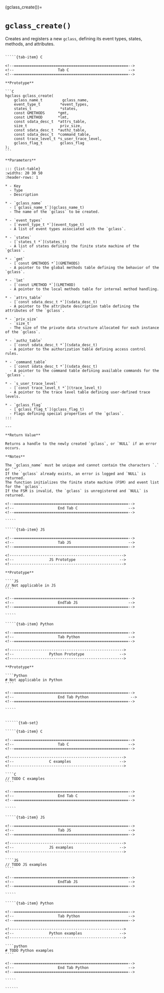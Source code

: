 <!-- ============================================================== -->
(gclass_create())=
# `gclass_create()`
<!-- ============================================================== -->

Creates and registers a new `gclass`, defining its event types, states, methods, and attributes.

<!------------------------------------------------------------>
<!--                    Prototypes                          -->
<!------------------------------------------------------------>

``````{tab-set}

`````{tab-item} C

<!--====================================================-->
<!--                    Tab C                           -->
<!--====================================================-->

**Prototype**

```C
hgclass gclass_create(
    gclass_name_t         gclass_name,
    event_type_t         *event_types,
    states_t             *states,
    const GMETHODS      *gmt,
    const LMETHOD       *lmt,
    const sdata_desc_t  *attrs_table,
    size_t               priv_size,
    const sdata_desc_t  *authz_table,
    const sdata_desc_t  *command_table,
    const trace_level_t *s_user_trace_level,
    gclass_flag_t        gclass_flag
);
```

**Parameters**

::: {list-table}
:widths: 20 30 50
:header-rows: 1

* - Key
  - Type
  - Description

* - `gclass_name`
  - [`gclass_name_t`](gclass_name_t)
  - The name of the `gclass` to be created.

* - `event_types`
  - [`event_type_t *`](event_type_t)
  - A list of event types associated with the `gclass`.

* - `states`
  - [`states_t *`](states_t)
  - A list of states defining the finite state machine of the `gclass`.

* - `gmt`
  - [`const GMETHODS *`](GMETHODS)
  - A pointer to the global methods table defining the behavior of the `gclass`.

* - `lmt`
  - [`const LMETHOD *`](LMETHOD)
  - A pointer to the local methods table for internal method handling.

* - `attrs_table`
  - [`const sdata_desc_t *`](sdata_desc_t)
  - A pointer to the attribute description table defining the attributes of the `gclass`.

* - `priv_size`
  - `size_t`
  - The size of the private data structure allocated for each instance of the `gclass`.

* - `authz_table`
  - [`const sdata_desc_t *`](sdata_desc_t)
  - A pointer to the authorization table defining access control rules.

* - `command_table`
  - [`const sdata_desc_t *`](sdata_desc_t)
  - A pointer to the command table defining available commands for the `gclass`.

* - `s_user_trace_level`
  - [`const trace_level_t *`](trace_level_t)
  - A pointer to the trace level table defining user-defined trace levels.

* - `gclass_flag`
  - [`gclass_flag_t`](gclass_flag_t)
  - Flags defining special properties of the `gclass`.
:::

---

**Return Value**

Returns a handle to the newly created `gclass`, or `NULL` if an error occurs.

**Notes**

The `gclass_name` must be unique and cannot contain the characters `.` or `^`.
If the `gclass` already exists, an error is logged and `NULL` is returned.
The function initializes the finite state machine (FSM) and event list for the `gclass`.
If the FSM is invalid, the `gclass` is unregistered and `NULL` is returned.

<!--====================================================-->
<!--                    End Tab C                       -->
<!--====================================================-->

`````

`````{tab-item} JS

<!--====================================================-->
<!--                    Tab JS                          -->
<!--====================================================-->

<!---------------------------------------------------->
<!--                JS Prototype                    -->
<!---------------------------------------------------->

**Prototype**

````JS
// Not applicable in JS
````

<!--====================================================-->
<!--                    EndTab JS                       -->
<!--====================================================-->

`````

`````{tab-item} Python

<!--====================================================-->
<!--                    Tab Python                      -->
<!--====================================================-->

<!---------------------------------------------------->
<!--                Python Prototype                -->
<!---------------------------------------------------->

**Prototype**

````Python
# Not applicable in Python
````

<!--====================================================-->
<!--                    End Tab Python                   -->
<!--====================================================-->

`````

``````

<!------------------------------------------------------------>
<!--                    Examples                            -->
<!------------------------------------------------------------>

```````{dropdown} Examples

``````{tab-set}

`````{tab-item} C

<!--====================================================-->
<!--                    Tab C                           -->
<!--====================================================-->

<!---------------------------------------------------->
<!--                C examples                      -->
<!---------------------------------------------------->

````C
// TODO C examples
````

<!--====================================================-->
<!--                    End Tab C                       -->
<!--====================================================-->

`````

`````{tab-item} JS

<!--====================================================-->
<!--                    Tab JS                          -->
<!--====================================================-->

<!---------------------------------------------------->
<!--                JS examples                     -->
<!---------------------------------------------------->

````JS
// TODO JS examples
````

<!--====================================================-->
<!--                    EndTab JS                       -->
<!--====================================================-->

`````

`````{tab-item} Python

<!--====================================================-->
<!--                    Tab Python                      -->
<!--====================================================-->

<!---------------------------------------------------->
<!--                Python examples                 -->
<!---------------------------------------------------->

````python
# TODO Python examples
````

<!--====================================================-->
<!--                    End Tab Python                  -->
<!--====================================================-->

`````

``````

```````
